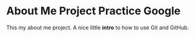 # About Me Project Practice Google

This my about me project. A nice little **intro** to how to use Git and GitHub.